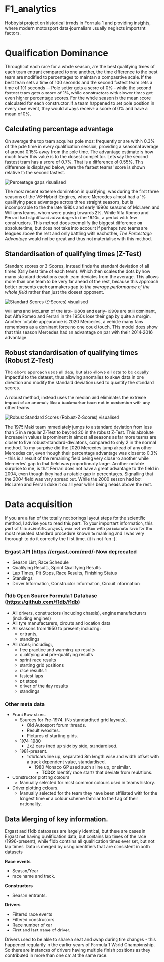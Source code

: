 # F1_analytics
Hobbyist project on historical trends in Formula 1 and providing insights, where modern motorsport data-journalism usually neglects important factors.


# Qualification Dominance
Throughout each race for a whole season, are the best qualifying times of each team entrant compared to one another, the time difference to the best team are modified to percentages to maintain a comparative scale. If the best team sets a time of 100 seconds and the second fastest team sets a time of 101 seconds -- Pole setter gets a score of 0% - while the second fastest team gets a score of 1%, while constructors with slower times get even higher percentage scores. For the whole season is the mean score calculated for each constructor. If a team happened to set pole position in every race event, they would always receive a score of 0% and have a mean of 0%.
## Calculating percentage advantage
On average the top team acquires pole most frequently or are within 0.3% of the pole time in every qualification session, providing a seasonal average of around 0.15% away from the pole time. The advantage estimate is how much lower this value is to the closest competitor. Lets say the second fastest team has a score of 0.7%. That is a difference of 0.55%. This difference is displayed below, were the fastest teams' score is shown relative to the second fastest.

![Percentage gaps visualised](figures/Fig_diffPCT_restricted_vertical_limits.png?raw=true)

The most recent extreme domination in qualifying, was during the first three seasons of the V6-Hybrid-Engines, where Mercedes almost had a 1% qualifying pace advantage across three straight seasons, but is incomporable to the the late 1980s and early 1990s seasons of McLaren and Williams teams, whom were pusing towards 2%. While Alfa Romeo and Ferrari had significant advantages in the 1950s, a period with few constructors.
This method does exemplify the biggest difference on absolute time, but does not take into account if perhaps _two_ teams are leagues above the rest and only battling with eachother, _The Percentage Advantage_ would not be great and thus not materialise with this method.

## Standardisation of qualifying times (Z-Test)

Standard scores or Z-Scores, instead finds the standard deviation of all times (Only best time of each team). Which then scales the dots by how many standard deviations each team deviates from the average. This allows more than one team to be very far ahead of the rest, because this approach better presents each carmakers gap to _the average performance of the whole field_ rather than just the closest opponent.

![Standard Scores (Z-Scores) visualised](figures/Fig_Z_Scores_restricted_vertical_limits.png?raw=true)

Williams and McLaren of the late-1980s and early-1990s are still dominant, but Alfa Romeo and Ferrari in the 1950s lose their gap by quite a margin. Another notable appearance is 2020 Mercedes, a vehicle many fans remembers as a dominant force no one could touch. This model does show that this season Mercedes had an advantage on par with their 2014-2016 advantage. 

## Robust standardisation of qualifying times (Robust Z-Test)

The above approach uses all data, but also allows all data to be equally impactful to the dataset, thus allowing anomalies to skew data in one direction and modify the standard deviation used to quantify the standard scores.

A robust method, instead uses the median and eliminates the extreme impact of an anomaly like a backmarker team not in contention with any other teams.

![Robust Standard Scores (Robust-Z-Scores) visualised](figures/Fig_Robust_Z_Scores_restricted_vertical_limits.png?raw=true)

The 1975 Maki team immediately jumps to a standard deviation from less than 5 in a regular Z-Test to beyond 20 in the robust Z-Test. This absolute increase in values is prominent in almost all seasons as far more teams are closer to five robust-standard-deviatons, compared to only 2 in the normal method. To my surprise did the 2020 Mercedes jump ahead of any other Mercedes car, even though their percentage advantage was closer to 0.3% - this is a result of the remaining field being very close to another while Mercedes' gap to that field was proportionally large. Another notable surprise to me, is that Ferrari does not have a great advantage to the field in 2004, even though they had a notable gap in percentages. Signalling that the 2004 field was very spread out. While the 2000 season had bot McLaren and Ferrari duke it ou all year while being heads above the rest.


#
# Data acquisition
If you are a fan of the totally not borings layout steps for the scientific method, I advise you to read this part. To your important information, this part of this scientific project, was not written with passionate love for the most repeated standard procedure known to manking and I was very thorough to do it correctly the first time. (it is not fun :( )

### **Ergast API** (https://ergast.com/mrd/) Now deprecated
  - Season List, Race Schedule  
  - Qualifying Results, Sprint Qualifying Results  
  - Lap Times, Pit Stops, Race Results, Finishing Status  
  - Standings  
  - Driver Information, Constructor Information, Circuit Information  
  

### **f1db Open Source Formula 1 Database** (https://github.com/f1db/f1db)  
  - All drivers, constructors (including chassis), engine manufacturers (including engines)  
  - All tyre manufacturers, circuits and location data  
  - All seasons from 1950 to present; including:  
     - entrants,  
     - standings  
  - All races; including:,  
     - free practice and warming-up results  
     - qualifying and pre-qualifying results  
     - sprint race results  
     - starting grid positions  
     - race results  1
     - fastest laps  
     - pit stops  
     - driver of the day results  
     - standings

### Other meta data
- Front Row sizes.
	- Sources for Pre-1974. (No standardised grid layouts).
		- Old Autosport forum threads.
   		- Result websites.
   		- Pictures of starting grids.
 	- 1974-1980
  		- 2x2 cars lined up side by side, standardised.
 	- 1981-present.
  		- 1x1x1cars line up, separated 8m length wise and width offset with a track dependent value, standardised.
      		- 1980 Monaco GP used such a line up, or similar.
        		- **TODO:** Identify race starts that deviate from reulations.
- Constructor plotting colours
	- Manually selected for most common colours used in teams history.
- Driver plotting colours.
	- Manually selected for the team they have been affiliated with for the longest time or a colour scheme familiar to the flag of their nationality.
	
## Data Merging of key information.
Ergast and f1db databases are largely identical, but there are cases in Ergast not having qualification data, but contains lap times of the race (1996-present), while f1db contains all qualification times ever set, but not lap times. Data is merged by using identifiers that are consistent in both datasets.  

**Race events**  
 - Season/Year  
 - race name and track.

**Constructors**
 - Season entrants.

**Drivers**
- Filtered race events
- Filtered constructors
- Race number of car
- First and last name of driver.  

Drivers used to be able to share a seat and swap during tire changes - this happened regularily in the earlier years of Formula 1 World Championship. So there are instances of drivers having multiple finish positions as they contributed in more than one car at the same race.
